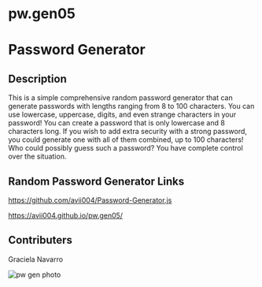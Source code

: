 # pw.gen05

# Password Generator

## Description

This is a simple comprehensive random password generator that can generate passwords with lengths ranging from 8 to 100 characters. You can use lowercase, uppercase, digits, and even strange characters in your password! You can create a password that is only lowercase and 8 characters long. If you wish to add extra security with a strong password, you could generate one with all of them combined, up to 100 characters! Who could possibly guess such a password? You have complete control over the situation.

## Random Password Generator Links
https://github.com/avii004/Password-Generator.js

https://avii004.github.io/pw.gen05/

## Contributers

Graciela Navarro

![pw gen photo](https://user-images.githubusercontent.com/100546819/167001134-ee86b23b-4aef-4bef-849f-10996c8d5d9b.png)
